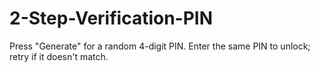 # 2-Step-Verification-PIN
Press "Generate" for a random 4-digit PIN. Enter the same PIN to unlock; retry if it doesn't match.
